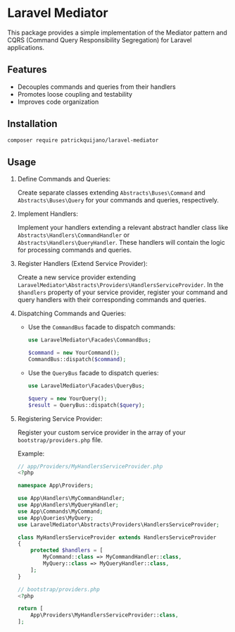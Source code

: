 # Laravel Mediator

This package provides a simple implementation of the Mediator pattern and CQRS (Command Query Responsibility Segregation) for Laravel applications.

## Features

- Decouples commands and queries from their handlers
- Promotes loose coupling and testability
- Improves code organization

## Installation

```bash
composer require patrickquijano/laravel-mediator
```

## Usage

1. Define Commands and Queries:

    Create separate classes extending ```Abstracts\Buses\Command``` and ```Abstracts\Buses\Query``` for your commands and queries, respectively.

2. Implement Handlers:

    Implement your handlers extending a relevant abstract handler class like ```Abstracts\Handlers\CommandHandler``` or ```Abstracts\Handlers\QueryHandler```. These handlers will contain the logic for processing commands and queries.

3. Register Handlers (Extend Service Provider):

    Create a new service provider extending ```LaravelMediator\Abstracts\Providers\HandlersServiceProvider```. In the ```$handlers``` property of your service provider, register your command and query handlers with their corresponding commands and queries.

4. Dispatching Commands and Queries:

    - Use the ```CommandBus``` facade to dispatch commands:

        ```php
        use LaravelMediator\Facades\CommandBus;

        $command = new YourCommand();
        CommandBus::dispatch($command);
        ```

    - Use the ```QueryBus``` facade to dispatch queries:
        ```php
        use LaravelMediator\Facades\QueryBus;

        $query = new YourQuery();
        $result = QueryBus::dispatch($query);
        ```

5. Registering Service Provider:

    Register your custom service provider in the array of your ```bootstrap/providers.php``` file.

    Example:

    ```php
    // app/Providers/MyHandlersServiceProvider.php
    <?php

    namespace App\Providers;

    use App\Handlers\MyCommandHandler;
    use App\Handlers\MyQueryHandler;
    use App\Commands\MyCommand;
    use App\Queries\MyQuery;
    use LaravelMediator\Abstracts\Providers\HandlersServiceProvider;

    class MyHandlersServiceProvider extends HandlersServiceProvider
    {
        protected $handlers = [
            MyCommand::class => MyCommandHandler::class,
            MyQuery::class => MyQueryHandler::class,
        ];
    }
    ```

    ```php
    // bootstrap/providers.php
    <?php

    return [
        App\Providers\MyHandlersServiceProvider::class,
    ];
    ```
